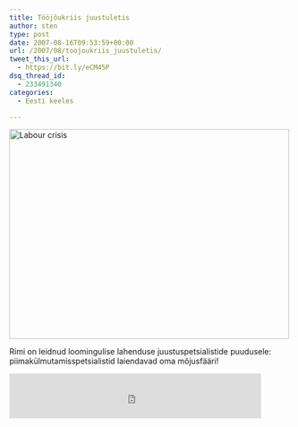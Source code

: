 ```yaml
---
title: Tööjõukriis juustuletis
author: sten
type: post
date: 2007-08-16T09:53:59+00:00
url: /2007/08/toojoukriis_juustuletis/
tweet_this_url:
  - https://bit.ly/eCM45P
dsq_thread_id:
  - 233491340
categories:
  - Eesti keeles

---
```

[<img src="http://farm2.static.flickr.com/1074/1210416975_937a6cbd4f.jpg" width="500" height="375" alt="Labour crisis" />][1]
  
Rimi on leidnud loomingulise lahenduse juustuspetsialistide puudusele: piimakülmutamisspetsialistid laiendavad oma mõjusfääri!

<iframe src="http://www.facebook.com/plugins/like.php?href=http%3A%2F%2Fsten.tamkivi.com%2F2007%2F08%2Ftoojoukriis_juustuletis%2F&layout=standard&show_faces=true&width=450&action=like&colorscheme=light&height=80" scrolling="no" frameborder="0" style="border:none; overflow:hidden; width:450px; height:80px;" allowTransparency="true"></iframe>

 [1]: http://www.flickr.com/photos/seikatsu/1210416975/ "Photo Sharing"
